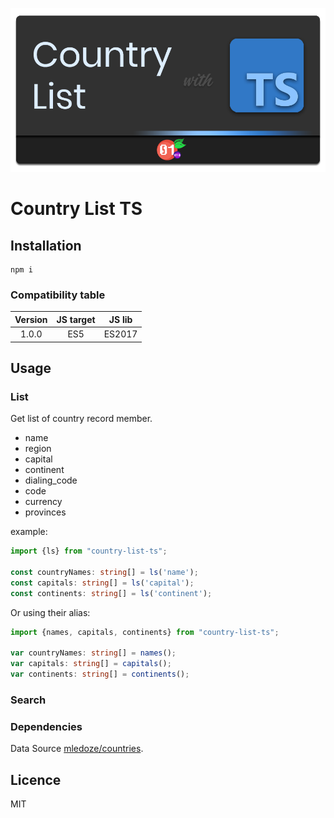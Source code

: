 <p align="center">
 <img src="./wiki/banner.png" alt="" width="800">
</p>

# Country List TS




## Installation
```shell
npm i 
```

### Compatibility table
| Version | JS target |  JS lib   |
|:-------:|:---------:|:---------:|
|  1.0.0  |    ES5    |  ES2017   |

## Usage

### List

Get list of country record member.
- name
- region
- capital
- continent
- dialing_code
- code
- currency
- provinces

example:

```typescript
import {ls} from "country-list-ts";

const countryNames: string[] = ls('name');
const capitals: string[] = ls('capital');
const continents: string[] = ls('continent');
```

Or using their alias:

```typescript
import {names, capitals, continents} from "country-list-ts";

var countryNames: string[] = names();
var capitals: string[] = capitals();
var continents: string[] = continents();
```

### Search


### Dependencies
Data Source [mledoze/countries](https://github.com/mledoze/countries).

## Licence

MIT

